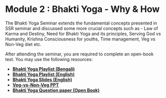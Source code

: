 # Module 2 : Bhakti Yoga - Why & How

The Bhakti Yoga Seminar extends the fundamental concepts presented in SSR seminar and discussed some more crucial concepts such as - Law of Karma and Destiny, Need for Bhakti Yoga and its principles, Serving God vs Humanity, Krishna Consciousness for youths, Time management, Veg vs Non-Veg diet etc.

After attending the seminar, you are required to complete an open-book test. You may use the following resources: 

* **[Bhakti Yoga Playlist (Bengali)](https://youtube.com/playlist?list=PLRv-89Ces_lGMhWzc3Msaae6T9Xjb6adW&feature=shared)**
* **[Bhakti Yoga Playlist (English)](https://youtube.com/playlist?list=PLRv-89Ces_lH72Jk-r_NDBtbIaWub_xgZ&si=kwb0jqZhvie721fT)**
* **[Bhakti Yoga Slides (English)](https://drive.google.com/file/d/1ED_xh6JT-Jsy1CfpuYa0UQkwS_6t0-EU/view?usp=drivesdk)**
* **[Veg-vs-Non-Veg PPT](https://drive.google.com/file/d/1SW3PpguYTpQO99jjSbjhkmSh00pGV-cc/view?usp=sharing)**
* **[Bhakti Yoga Question paper (Open Book)](https://docs.google.com/document/d/1EBpG3cQp3IqePJZgAyQbcMhp3jvtSwN0SXiJeEceS6c/edit?usp=sharing)**






